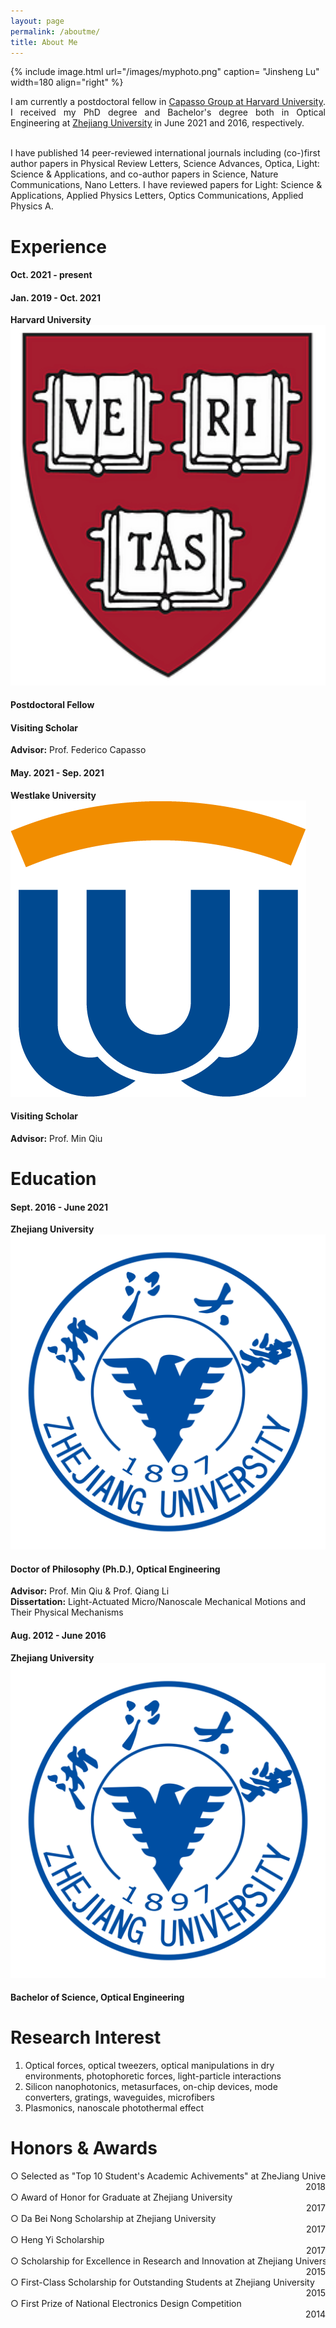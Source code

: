 ```yaml
---
layout: page
permalink: /aboutme/
title: About Me
---
```


<!--
<div class="home">
  <div class="row">
    <div class="column">
      <p style="margin:0;text-align:right;"><img src="/projects/cover_2017PRL.png" alt="2017PRL" style="width:120%"></p>
    </div>
    <div class="column">
      <p style="margin:0;text-align:left;"><img src="/projects/newscover_2019SA.png" alt="2019SA" style="width:120%"></p>
    </div>
  </div>
  <br>
  <br>
-->

{% include image.html url="/images/myphoto.png" caption= "Jinsheng Lu" width=180 align="right" %}

<p style = "text-align: justify">I am currently a postdoctoral fellow in <a href="https://capasso.seas.harvard.edu/">Capasso Group at Harvard University</a>. I received my PhD degree and Bachelor's degree both in Optical Engineering at <a href="http://ntp.zju.edu.cn/">Zhejiang University</a> in June 2021 and 2016, respectively.<br><br>

I have published 14 peer-reviewed international journals including (co-)first author papers in Physical Review Letters, Science Advances, Optica, Light: Science & Applications, and co-author papers in Science, Nature Communications, Nano Letters. I have reviewed papers for Light: Science & Applications, Applied Physics Letters, Optics Communications, Applied Physics A.</p>
<h1>Experience</h1>
<div id="timeline-6182a86485318" class="timeline timeline-second-style clearfix">

  <div class="timeline-item clearfix">
      <div class="left-part">
          <h4 class="item-period">Oct. 2021 - present</h4>
          <h4 class="item-period">Jan. 2019 - Oct. 2021</h4>
          <span class="item-company"><strong>Harvard University</strong></span>
          <span class="item-logo"><img src="/images/harvarduniv.png" alt="image" /></span>
      </div>
      <div class="divider"></div>
      <div class="right-part">
          <h4 class="item-title">Postdoctoral Fellow</h4>
          <h4 class="item-title">Visiting Scholar</h4>
          <div class="column">
              <p style="margin:0;text-align:left;"><strong>Advisor:</strong> Prof. Federico Capasso</p>
          </div>
      </div>
  </div> 

  <div class="timeline-item clearfix">
      <div class="left-part">
          <h4 class="item-period">May. 2021 - Sep. 2021</h4>
          <span class="item-company"><strong>Westlake University</strong></span>
          <span class="item-logo"><img src="/images/westlakeuniv.png" alt="image" /></span>
      </div>
      <div class="divider"></div>
      <div class="right-part">
          <h4 class="item-title">Visiting Scholar</h4>
          <div class="column">
              <p style="margin:0;text-align:left;"><strong>Advisor:</strong> Prof. Min Qiu</p>
          </div>
      </div>
  </div> 

</div>
<!-- <div class="row">
    <div class="column">
      <p style="margin:0;text-align:right;width:90%"><img src="/images/harvarduniv.png" alt="Harvard" style="width:30%"></p>
    </div>
    <div class="column">
      <p style="margin:0;text-align:left;"><strong>Postdoctoral fellow</strong></p>
      <p style="margin:0;text-align:left;">Harvard University</p>
      <p style="margin:0;text-align:left;">School of Engineering and Applied Sciences</p>
      <p style="margin:0;text-align:left;">Oct. 2021 - present</p>
      <p style="margin:0;text-align:left;"><strong>Advisor:</strong> Federico Capasso</p>
    </div>
</div>
<br>
<div class="row">
    <div class="column">
      <p style="margin:0;text-align:right;width:90%"><img src="/images/westlakeuniv.png" alt="Westlake" style="width:30%"></p>
    </div>
    <div class="column">
      <p style="margin:0;text-align:left;"><strong>Visiting Scholar</strong></p>
      <p style="margin:0;text-align:left;">Westlake University</p>
      <p style="margin:0;text-align:left;">School of Engineering</p>
      <p style="margin:0;text-align:left;">May. 2021 - Sep. 2021</p>
      <p style="margin:0;text-align:left;"><strong>Advisor:</strong> Min Qiu</p>
    </div>
</div>
<br>
<div class="row">
    <div class="column">
      <p style="margin:0;text-align:right;width:90%"><img src="/images/harvarduniv.png" alt="Harvard" style="width:30%"></p>
    </div>
    <div class="column">
      <p style="margin:0;text-align:left;"><strong>Visiting Scholar</strong></p>
      <p style="margin:0;text-align:left;">Harvard University</p>
      <p style="margin:0;text-align:left;">School of Engineering and Applied Sciences</p>
      <p style="margin:0;text-align:left;">Jan. 2019 - Oct. 2021</p>
      <p style="margin:0;text-align:left;"><strong>Advisor:</strong> Federico Capasso</p>
    </div>
</div> -->
<h1>Education</h1>
<!-- <div class="row">
    <div class="column">
      <p style="margin:0;text-align:right;width:90%"><img src="/images/zhejianguniv.png" alt="ZJU" style="width:35%"></p>
    </div>
    <div class="column">
      <p style="margin:0;text-align:left;"><strong>Doctor of Philosophy (Ph.D.)</strong></p>
      <p style="margin:0;text-align:left;">Zhejiang University (Hangzhou)</p>
      <p style="margin:0;text-align:left;">College of Optical Science and Engineering</p>
      <p style="margin:0;text-align:left;">Sept. 2016 - June. 2021</p>
      <p style="margin:0;text-align:left;"><strong>Advisor:</strong> Min Qiu & Qiang Li</p>
    </div>
</div>
<div class="row">
    <div class="column">
      <p style="margin:0;text-align:right;width:90%"><img src="/images/zhejianguniv.png" alt="ZJU" style="width:35%"></p>
    </div>
    <div class="column">
      <br>
      <p style="margin:0;text-align:left;"><strong>Bachelor of Science</strong></p>
      <p style="margin:0;text-align:left;">Zhejiang University (Hangzhou)</p>
      <p style="margin:0;text-align:left;">College of Optical Science and Engineering</p>
      <p style="margin:0;text-align:left;">Sept. 2012 - June. 2016</p>
    </div>
</div> -->
<div id="timeline-6182a86485318" class="timeline timeline-second-style clearfix">

  <div class="timeline-item clearfix">
      <div class="left-part">
          <h4 class="item-period">Sept. 2016 - June 2021</h4>
          <span class="item-company"><strong>Zhejiang University</strong></span>
          <span class="item-logo"><img src="/images/zhejianguniv.png" alt="image" /></span>
      </div>
      <div class="divider"></div>
      <div class="right-part">
          <h4 class="item-title">Doctor of Philosophy (Ph.D.), Optical Engineering</h4>
          <div class="column">
              <p style="margin:0;text-align:left;"><strong>Advisor:</strong> Prof. Min Qiu & Prof. Qiang Li</p>
              <p style="margin:0;text-align:left;"><strong>Dissertation:</strong> Light-Actuated Micro/Nanoscale Mechanical Motions and Their Physical Mechanisms</p>
          </div>
      </div>
  </div> 

  <div class="timeline-item clearfix">
      <div class="left-part">
          <h4 class="item-period">Aug. 2012 - June 2016</h4>
          <span class="item-company"><strong>Zhejiang University</strong></span>
          <span class="item-logo"><img src="/images/zhejianguniv.png" alt="image" /></span>
      </div>
      <div class="divider"></div>
      <div class="right-part">
          <h4 class="item-title">Bachelor of Science, Optical Engineering</h4>
      </div>
  </div> 

</div>

<h1>Research Interest</h1>
<ol>
<li>Optical forces, optical tweezers, optical manipulations in dry environments, photophoretic forces, light-particle interactions</li>
<li>Silicon nanophotonics, metasurfaces, on-chip devices, mode converters, gratings, waveguides, microfibers</li>
<li>Plasmonics, nanoscale photothermal effect</li>
</ol> 

<h1>Honors & Awards</h1>
<div class="row">
    <div class="column">
      <p style="margin:0;text-align:left;width:150%">&#9675; Selected as "Top 10 Student's Academic Achivements" at ZheJiang University</p>
    </div>
    <div class="column">
      <p style="margin:0;text-align:right;">2018</p>
    </div>
</div>
<div class="row">
    <div class="column">
      <p style="margin:0;text-align:left;width:150%">&#9675; Award of Honor for Graduate at Zhejiang University</p>
    </div>
    <div class="column">
      <p style="margin:0;text-align:right;">2017</p>
    </div>
</div>
<div class="row">
    <div class="column">
      <p style="margin:0;text-align:left;width:150%">&#9675; Da Bei Nong Scholarship at Zhejiang University</p>
    </div>
    <div class="column">
      <p style="margin:0;text-align:right;">2017</p>
    </div>
</div>
<div class="row">
    <div class="column">
      <p style="margin:0;text-align:left;width:150%">&#9675; Heng Yi Scholarship</p>
    </div>
    <div class="column">
      <p style="margin:0;text-align:right;">2017</p>
    </div>
</div>
<div class="row">
    <div class="column">
      <p style="margin:0;text-align:left;width:150%">&#9675; Scholarship for Excellence in Research and Innovation at Zhejiang University</p>
    </div>
    <div class="column">
      <p style="margin:0;text-align:right;">2015</p>
    </div>
</div>
<div class="row">
    <div class="column">
      <p style="margin:0;text-align:left;width:150%">&#9675; First-Class Scholarship for Outstanding Students at Zhejiang University</p>
    </div>
    <div class="column">
      <p style="margin:0;text-align:right;">2015</p>
    </div>
</div>
<div class="row">
    <div class="column">
      <p style="margin:0;text-align:left;width:150%">&#9675; First Prize of National Electronics Design Competition</p>
    </div>
    <div class="column">
      <p style="margin:0;text-align:right;">2014</p>
    </div>
</div>



